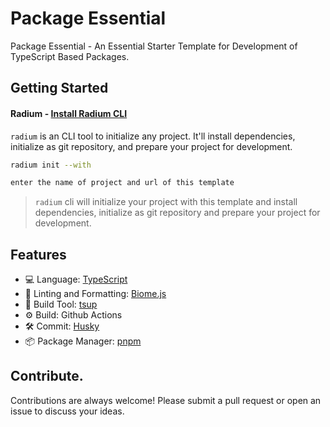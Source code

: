 # Package Essential

Package Essential - An Essential Starter Template for Development of TypeScript Based Packages.

## Getting Started

#### Radium - [Install Radium CLI](https://github.com/silver-company/radium)

`radium` is an CLI tool to initialize any project. It'll install dependencies, initialize as git repository, and prepare your project for development.

```bash
radium init --with
```
```bash
enter the name of project and url of this template
```
> `radium` cli will initialize your project with this template and install dependencies, initialize as git repository and prepare your project for development.

## Features

- 💻 Language: [TypeScript](https://www.typescriptlang.org/)
- 🧹 Linting and Formatting: [Biome.js](https://biomejs.dev/)
- 🚀 Build Tool: [tsup](https://tsup.egoist.dev/)
- ⚙️ Build: Github Actions
- 🛠 Commit: [Husky](https://typicode.github.io/husky/)
- 📦 Package Manager: [pnpm](https://pnpm.io/)

## Contribute.

Contributions are always welcome! Please submit a pull request or open an issue to discuss your ideas.